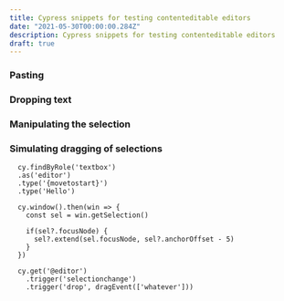 ```yaml
---
title: Cypress snippets for testing contenteditable editors
date: "2021-05-30T00:00:00.284Z"
description: Cypress snippets for testing contenteditable editors
draft: true
---
```


### Pasting

### Dropping text

### Manipulating the selection

### Simulating dragging of selections

```tsx
  cy.findByRole('textbox')
  .as('editor')
  .type('{movetostart}')
  .type('Hello')

  cy.window().then(win => {
    const sel = win.getSelection()
    
    if(sel?.focusNode) {
      sel?.extend(sel.focusNode, sel?.anchorOffset - 5)
    }
  })

  cy.get('@editor')
    .trigger('selectionchange')
    .trigger('drop', dragEvent(['whatever']))
  ```